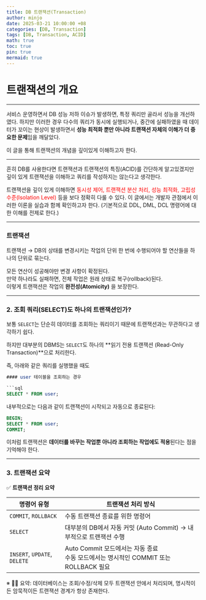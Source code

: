 ```yaml
---
title: DB 트랜잭션(Transaction)
author: minjo
date: 2025-03-21 10:00:00 +08
categories: [DB, Transaction]
tags: [DB, Transaction, ACID]
math: true
toc: true
pin: true
mermaid: true
---
```


# 트랜잭션의 개요

---

서비스 운영하면서 DB 성능 저하 이슈가 발생하면, 특정 쿼리만 골라서 성능을 개선하였다.
하지만 이러한 경우 다수의 쿼리가 동시에 실행되거나, 중간에 실패하였을 때 데이터가 꼬이는 현상이 발생하면서 **성능 최적화 뿐만 아니라 트랜잭션 자체의 이해가 더 중요한 문제**임을 깨달았다.

이 글을 통해 트랜잭션의 개념을 깊이있게 이해하고자 한다.

---

흔히 DB를 사용한다면 트랜잭션과 트랜잭션의 특징(ACID)를 간단하게 알고있겠지만
깊이 있게 트랜잭션을 이해하고 쿼리를 작성하지는 않는다고 생각한다.

트랜잭션을 깊이 있게 이해하면 <font color="#ff0000">동시성 제어, 트랜잭션 분산 처리, 성능 최적화, 고립성 수준(Isolation Level)</font> 등을 보다 정확히 다룰 수 있다. 이 글에서는 개발자 관점에서 이러한 이론을 실습과 함께 확인하고자 한다. (기본적으로 DDL, DML, DCL 명령어에 대한 이해를 전제로 한다.)

---

### 트랜잭션

트랜잭션 → DB의 상태를 변경시키는 작업의 단위
한 번에 수행되어야 할 연산들을 하나의 단위로 묶는다.

모든 연산이 성공해야만 변경 사항이 확정된다.  
만약 하나라도 실패하면, 전체 작업은 원래 상태로 복구(rollback)된다.  
이렇게 트랜잭션은 작업의 **완전성(Atomicity)** 을 보장한다.

---

### 2. 조회 쿼리(SELECT)도 하나의 트랜잭션인가?

보통 `SELECT`는 단순히 데이터를 조회하는 쿼리이기 때문에 트랜잭션과는 무관하다고 생각하기 쉽다.

하지만 대부분의 DBMS는 `SELECT`도 하나의 **읽기 전용 트랜잭션 (Read-Only Transaction)**으로 처리한다.

즉, 아래와 같은 쿼리를 실행했을 때도

````sql
#### user 테이블을 조회하는 경우

```sql
SELECT * FROM user;
````

내부적으로는 다음과 같이 트랜잭션이 시작되고 자동으로 종료된다:

```sql
BEGIN;
SELECT * FROM user;
COMMIT;
```

이처럼 트랜잭션은 **데이터를 바꾸는 작업뿐 아니라 조회하는 작업에도 적용**된다는 점을 기억해야 한다.

---

### 3. 트랜잭션 요약

✅ **트랜잭션 정리 요약**

| 명령어 유형                  | 트랜잭션 처리 방식                                                                     |
| ---------------------------- | -------------------------------------------------------------------------------------- |
| `COMMIT`, `ROLLBACK`         | 수동 트랜잭션 종료를 위한 명령어                                                       |
| `SELECT`                     | 대부분의 DB에서 자동 커밋 (Auto Commit) → 내부적으로 트랜잭션 수행                     |
| `INSERT`, `UPDATE`, `DELETE` | Auto Commit 모드에서는 자동 종료<br>수동 모드에서는 명시적인 COMMIT 또는 ROLLBACK 필요 |

※ 🙋‍♂️ 요약: 데이터베이스는 조회/수정/삭제 모두 트랜잭션 안에서 처리되며, 명시적이든 암묵적이든 트랜잭션 경계가 항상 존재한다.
